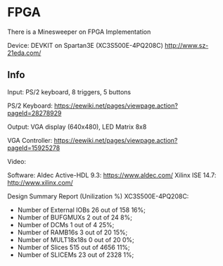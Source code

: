 # FPGA
There is a Minesweeper on FPGA Implementation

Device: DEVKIT on Spartan3E (XC3S500E-4PQ208C)
	http://www.sz-21eda.com/

## Info
Input: PS/2 keyboard, 8 triggers, 5 buttons

PS/2 Keyboard: https://eewiki.net/pages/viewpage.action?pageId=28278929

Output: VGA display (640x480), LED Matrix 8x8

VGA Controller:	https://eewiki.net/pages/viewpage.action?pageId=15925278 
 
Video: 

Software:
Aldec Active-HDL 9.3: 
	https://www.aldec.com/
Xilinx ISE 14.7: 
	http://www.xilinx.com/

Design Summary Report (Unilization %) XC3S500E-4PQ208C:

* Number of External IOBs                  26 out of 158    16%;
* Number of BUFGMUXs                        2 out of 24      8%;
* Number of DCMs                            1 out of 4      25%;
* Number of RAMB16s                         3 out of 20     15%;
* Number of MULT18x18s                      0 out of 20      0%;
* Number of Slices                        515 out of 4656   11%;
*   Number of SLICEMs                     23 out of 2328    1%;
